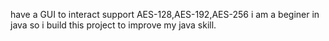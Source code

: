 have a GUI to interact
support AES-128,AES-192,AES-256
i am a beginer in java so i build this project to improve my java skill.
